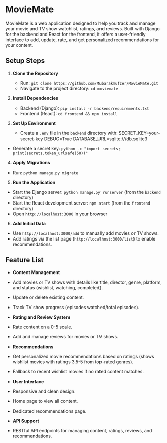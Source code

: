 # MovieMate

MovieMate is a web application designed to help you track and manage your movie and TV show watchlist, ratings, and reviews. Built with Django for the backend and React for the frontend, it offers a user-friendly interface to add, update, rate, and get personalized recommendations for your content.

## Setup Steps

1. **Clone the Repository**
   - Run: `git clone https://github.com/Mubarakmufzer/MovieMate.git`
   - Navigate to the project directory: `cd moviemate`

2. **Install Dependencies**
   - Backend (Django): `pip install -r backend/requirements.txt`
   - Frontend (React): `cd frontend && npm install`

3. **Set Up Environment**
   - Create a `.env` file in the `backend` directory with:
   SECRET_KEY=your-secret-key
   DEBUG=True
   DATABASE_URL=sqlite:///db.sqlite3

- Generate a secret key: `python -c "import secrets; print(secrets.token_urlsafe(50))"`

4. **Apply Migrations**
- Run: `python manage.py migrate`

5. **Run the Application**
- Start the Django server: `python manage.py runserver` (from the `backend` directory)
- Start the React development server: `npm start` (from the `frontend` directory)
- Open `http://localhost:3000` in your browser

6. **Add Initial Data**
- Use `http://localhost:3000/add` to manually add movies or TV shows.
- Add ratings via the list page (`http://localhost:3000/list`) to enable recommendations.

## Feature List

- **Content Management**
- Add movies or TV shows with details like title, director, genre, platform, and status (wishlist, watching, completed).
- Update or delete existing content.
- Track TV show progress (episodes watched/total episodes).

- **Rating and Review System**
- Rate content on a 0-5 scale.
- Add and manage reviews for movies or TV shows.

- **Recommendations**
- Get personalized movie recommendations based on ratings (shows wishlist movies with ratings 3.5-5 from top-rated genres).
- Fallback to recent wishlist movies if no rated content matches.

- **User Interface**
- Responsive and clean design.
- Home page to view all content.
- Dedicated recommendations page.

- **API Support**
- RESTful API endpoints for managing content, ratings, reviews, and recommendations.   